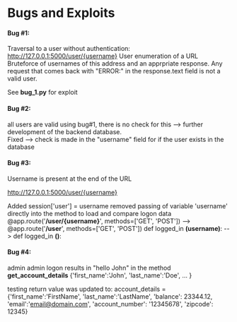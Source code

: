 # Bugs and Exploits

#### Bug #1:

Traversal to a user without authentication:
http://127.0.0.1:5000/user/{username}
User enumeration of a URL
Bruteforce of usernames of this address and an apprpriate response.  Any request that comes back with "ERROR:" in the response.text field is not a valid user.

See **bug_1.py** for exploit



#### Bug #2:
all users are valid using bug#1, there is no check for this --> further development of the backend database.  
Fixed --> check is made in the "username" field for if the user exists in the database


#### Bug #3:
Username is present at the end of the URL

http://127.0.0.1:5000/user/{username}

Added session['user'] = username
removed passing of variable 'username' directly into the method to load and compare logon data
@app.route('**/user/{username}**', methods=['GET', 'POST']) --> @app.route('**/user**', methods=['GET', 'POST'])
def logged_in **(username)**: --> def logged_in **()**:

#### Bug #4:
admin admin logon results in "hello John"
in the method **get_account_details**
{'first_name':'John',
'last_name':'Doe',
...
}

testing return value was updated to:
    account_details = {'first_name':'FirstName',
                       'last_name':'LastName',
                       'balance': 23344.12,
                       'email':'email@domain.com',
                       'account_number': '12345678',
                       'zipcode': 12345}

